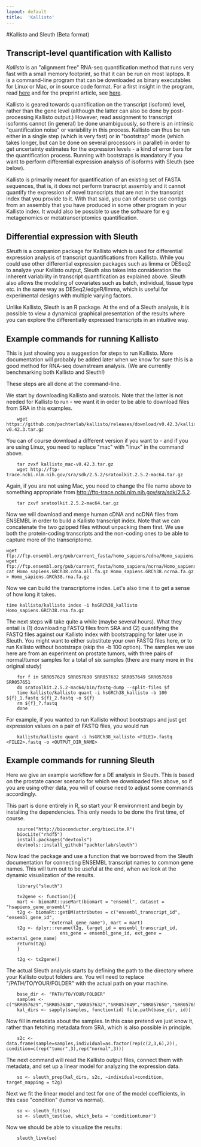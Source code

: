 ```yaml
---
layout: default
title:  'Kallisto'
---
```


#Kallisto and Sleuth (Beta format)

## Transcript-level quantification with Kallisto

*Kallisto* is an "alignment free" RNA-seq quantification method that runs very fast with a small memory footprint, so that it can be run on most laptops. It is a command-line program that can be downloaded as binary executables for Linux or Mac, or in source code format. For a first insight in the program, read [here](https://liorpachter.wordpress.com/2015/05/10/near-optimal-rna-seq-quantification-with-kallisto/) and for the preprint article, see [here](http://arxiv.org/abs/1505.02710).

Kallisto is geared towards quantification on the transcript (isoform) level, rather than the gene level (although the latter can also be done by post-processing Kallisto output.) However, read assignment to transcript isoforms cannot (in general) be done unambiguously, so there is an intrinsic "quantification noise" or variability in this process. Kallisto can thus be run either in a single step (which is very fast) or in "bootstrap" mode (which takes longer, but can be done on several processors in parallel) in order to get uncertainty estimates for the expression levels - a kind of error bars for the quantification process. Running with bootstraps is mandatory if you want to perform differential expression analysis of isoforms with Sleuth (see below). 

Kallisto is primarily meant for quantification of an existing set of FASTA sequences, that is, it does not perform transcript assembly and it cannot quantify the expression of novel transcripts that are not in the transcript index that you provide to it. With that said, you can of course use contigs from an assembly that you have produced in some other program in your Kallisto index. It would also be possible to use the software for e g metagenomics or metatranscriptomics quantification.

## Differential expression with Sleuth

*Sleuth* is a companion package for Kallisto which is used for differential expression analysis of transcript quantifications from Kallisto. While you could use other differential expression packages such as limma or DESeq2 to analyze your Kallisto output, Sleuth also takes into consideration the inherent variability in transcript quantification as explained above. Sleuth also allows the modeling of covariates such as batch, individual, tissue type etc. in the same way as DESeq2/edgeR/limma, which is useful for experimental designs with multiple varying factors. 

Unlike Kallisto, Sleuth is an R package. At the end of a Sleuth analysis, it is possible to view a dynamical graphical presentation of the results where you can explore the differentially expressed transcripts in an intuitive way.

## Example commands for running Kallisto

This is just showing you a suggestion for steps to run Kallisto. More documentation will probably be added later when we know for sure this is a good method for RNA-seq downstream analysis. (We are currently benchmarking both Kallisto and Sleuth!)

These steps are all done at the command-line.

We start by downloading Kallisto and sratools. Note that the latter is not needed for Kallisto to run - we want it in order to be able to download files from SRA in this examples.

		wget https://github.com/pachterlab/kallisto/releases/download/v0.42.3/kallisto_mac-v0.42.3.tar.gz

You can of course download a different version if you want to - and if you are using Linux, you need to replace "mac" with "linux" in the command above.

		tar zvxf kallisto_mac-v0.42.3.tar.gz 
		wget http://ftp-trace.ncbi.nlm.nih.gov/sra/sdk/2.5.2/sratoolkit.2.5.2-mac64.tar.gz

Again, if you are not using Mac, you need to change the file name above to something appropriate from http://ftp-trace.ncbi.nlm.nih.gov/sra/sdk/2.5.2.

		tar zxvf sratoolkit.2.5.2-mac64.tar.gz

Now we will download and merge human cDNA and ncDNA files from ENSEMBL in order to build a Kallisto transcript index. Note that we can concatenate the two gzipped files without unpacking them first. We use both the protein-coding transcripts and the non-coding ones to be able to capture more of the transcriptome.

	wget ftp://ftp.ensembl.org/pub/current_fasta/homo_sapiens/cdna/Homo_sapiens.GRCh38.cdna.all.fa.gz
	wget ftp://ftp.ensembl.org/pub/current_fasta/homo_sapiens/ncrna/Homo_sapiens.GRCh38.ncrna.fa.gz
	cat Homo_sapiens.GRCh38.cdna.all.fa.gz Homo_sapiens.GRCh38.ncrna.fa.gz > Homo_sapiens.GRCh38.rna.fa.gz

Now we can build the transcriptome index. Let's also time it to get a sense of how long it takes.
	
	time kallisto/kallisto index -i hsGRCh38_kallisto Homo_sapiens.GRCh38.rna.fa.gz

The next steps will take quite a while (maybe several hours). What they entail is (1) downloading FASTQ files from SRA and (2) quantifying the FASTQ files against our Kallisto index with bootstrapping for later use in Sleuth. You might want to either substitute your own FASTQ files here, or to run Kallisto without bootstraps (skip the -b 100 option). The samples we use here are from an experiment on prostate tumors, with three pairs of normal/tumor samples for a total of six samples (there are many more in the original study)

		for f in SRR057629 SRR057630 SRR057632 SRR057649 SRR057650 SRR057651
		do sratoolkit.2.5.2-mac64/bin/fastq-dump --split-files $f
		time kallisto/kallisto quant -i hsGRCh38_kallisto -b 100 ${f}_1.fastq ${f}_2.fastq -o ${f}
		rm ${f}_?.fastq
		done	

For example, if you wanted to run Kallisto without bootstraps and just get expression values on a pair of FASTQ files, you would run

		kallisto/kallisto quant -i hsGRCh38_kallisto <FILE1>.fastq <FILE2>.fastq -o <OUTPUT_DIR_NAME>

## Example commands for running Sleuth

Here we give an example workflow for a DE analysis in Sleuth. This is based on the prostate cancer scenario for which we downloaded files above, so if you are using other data, you will of course need to adjust some commands accordingly.

This part is done entirely in R, so start your R environment and begin by installing the dependencies. This only needs to be done the first time, of course.

		source("http://bioconductor.org/biocLite.R")
		biocLite("rhdf5")
		install.packages("devtools") 
		devtools::install_github("pachterlab/sleuth")
 
Now load the package and use a function that we borrowed from the Sleuth documentation for connecting ENSEMBL transcript names to common gene names. This will turn out to be useful at the end, when we look at the dynamic visualization of the results.

		library("sleuth")

		tx2gene <- function(){
		mart <- biomaRt::useMart(biomart = "ensembl", dataset = "hsapiens_gene_ensembl")
		t2g <- biomaRt::getBM(attributes = c("ensembl_transcript_id", "ensembl_gene_id",
                	"external_gene_name"), mart = mart)
		t2g <- dplyr::rename(t2g, target_id = ensembl_transcript_id,
                     	ens_gene = ensembl_gene_id, ext_gene = external_gene_name)
		return(t2g)
		}

		t2g <- tx2gene()

The actual Sleuth analysis starts by defining the path to the directory where your Kallisto output folders are. You will need to replace "/PATH/TO/YOUR/FOLDER" with the actual path on your machine. 

		base_dir <- "PATH/TO/YOUR/FOLDER" 
		samples <- c("SRR057629","SRR057630","SRR057632","SRR057649","SRR057650","SRR057651")
		kal_dirs <- sapply(samples, function(id) file.path(base_dir, id))

Now fill in metadata about the samples. In this case pretend we just know it, rather than fetching metadata from SRA, which is also possible in principle.

		s2c <- data.frame(sample=samples,individual=as.factor(rep(c(2,3,6),2)), condition=c(rep("tumor",3),rep("normal",3)))
		

The next command will read the Kallisto output files, connect them with metadata, and set up a linear model for analyzing the expression data.
 
		so <- sleuth_prep(kal_dirs, s2c, ~individual+condition, target_mapping = t2g)

Next we fit the linear model and test for one of the model coefficients, in this case "condition" (tumor vs normal).

		so <- sleuth_fit(so)
		so <- sleuth_test(so, which_beta = 'conditiontumor') 

Now we should be able to visualize the results:

		sleuth_live(so)

